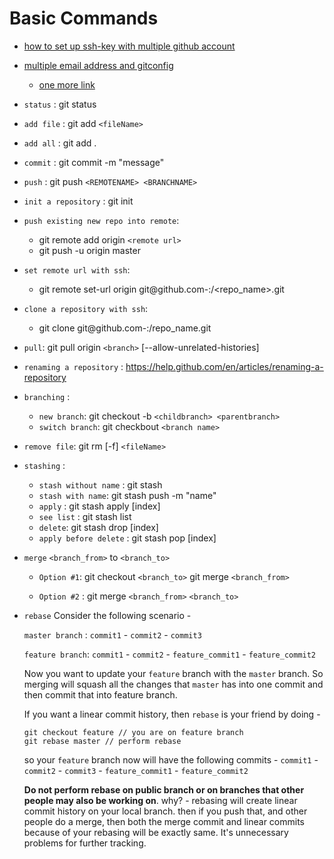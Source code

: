 
# Basic Commands
- [how to set up ssh-key with multiple github account](https://www.freecodecamp.org/news/manage-multiple-github-accounts-the-ssh-way-2dadc30ccaca/)
- [multiple email address and gitconfig](https://stackoverflow.com/questions/3860112/multiple-github-accounts-on-the-same-computer)
    - [one more link](https://code.tutsplus.com/tutorials/quick-tip-how-to-work-with-github-and-multiple-accounts--net-22574)
- `status` : git status
- `add file` : git add `<fileName>`
- `add all` : git add .
- `commit` : git commit -m "message"
- `push` : git push  `<REMOTENAME> <BRANCHNAME>`
- `init a repository` : git init
- `push existing new repo into remote`:
	- git remote add origin `<remote url>`
	- git push -u origin master
- `set remote url with ssh`:
    - git remote set-url origin git@github.com-<ssh-hostname>:<username>/<repo_name>.git
	
- `clone a repository with ssh`:
    - git clone git@github.com-<ssh-hostname>:<username>/repo_name.git
- `pull`: git pull origin `<branch>` [--allow-unrelated-histories]
- `renaming a repository` : https://help.github.com/en/articles/renaming-a-repository
- `branching` : 
    - `new branch`: git checkout -b `<childbranch> <parentbranch>`
    - `switch branch`: git checkbout `<branch name>`
- `remove file`: git rm [-f] `<fileName>`
- `stashing` : 
   - `stash without name` : git stash
   - `stash with name`: git stash push -m "name"
   - `apply` : git stash apply [index]
   - `see list` : git stash list
   - `delete`: git stash drop [index]
   - `apply before delete` : git stash pop [index]

- `merge` `<branch_from>` to `<branch_to>`
    - `Option #1`:
                    git checkout `<branch_to>`
                    git merge `<branch_from>`
    
    - `Option #2` : git merge `<branch_from>` `<branch_to>`

- `rebase`
    Consider the following scenario - 
    
    `master branch` : `commit1` - `commit2` - `commit3`
    
    `feature branch`:  `commit1` - `commit2` - `feature_commit1` - `feature_commit2`
    
    Now you want to update your `feature` branch with the `master` branch. So merging will     squash all the changes that `master` has into one commit and then commit that into feature     branch.
    
    If you want a linear commit history, then `rebase` is your friend by doing -
    ```
    git checkout feature // you are on feature branch
    git rebase master // perform rebase
    ```
    
    so your `feature` branch now will have the following commits -
    `commit1` - `commit2` - `commit3` - `feature_commit1` - `feature_commit2`
    
    **Do not perform rebase on public branch or on branches that other people may also be     working on**. why? - rebasing will create linear commit history on your local branch. then     if you push that, and other people do a merge, then both the merge commit and linear     commits because of your rebasing will be exactly same. It's unnecessary problems for     further tracking.
